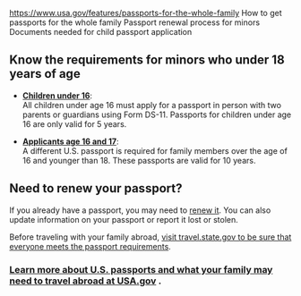

https://www.usa.gov/features/passports-for-the-whole-family
How to get passports for the whole family
Passport renewal process for minors
Documents needed for child passport application

**Know the requirements for minors who under 18 years of age**
--------------------------------------------------------------

* [**Children under 16**](https://travel.state.gov/content/travel/en/passports/need-passport/under-16.html):  
  All children under age 16 must apply for a passport in person with two parents or guardians using Form DS-11. Passports for children under age 16 are only valid for 5 years.

* [**Applicants age 16 and 17**](https://travel.state.gov/content/travel/en/passports/need-passport/16-17.html):  
  A different U.S. passport is required for family members over the age of 16 and younger than 18. These passports are valid for 10 years.

**Need to renew your passport?**
--------------------------------

If you already have a passport, you may need to [renew it](https://www.usa.gov/renew-adult-passport). You can also update information on your passport or report it lost or stolen.

Before traveling with your family abroad, [visit travel.state.gov to be sure that everyone meets the passport requirements](https://travel.state.gov/content/travel/en/passports.html).

### [**Learn more about U.S. passports and what your family may need to travel abroad at USA.gov**](https://www.usa.gov/travel) **.**
